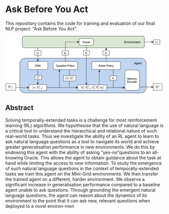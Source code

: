 # Ask Before You Act



This repository contains the code for training and evaluation of our final NLP
project: "Ask Before You Act".

![Model Overview](/figures/model_overview.png)



## Abstract

Solving temporally-extended tasks is a challenge for most reinforcement
learning (RL) algorithms. We hypothesise that the use of natural language
is a critical tool to understand the hierarchical and relational nature of such
real-world tasks. Thus we investigate the ability of an RL agent to learn to ask
natural language questions as a tool to navigate its world and achieve greater
generalisation performance in new environments.  We do this by endowing this
agent with the ability of asking “yes-no”questions to an all-knowing Oracle.
This allows the agent to obtain guidance about the task at hand while limiting
the access to new information.  To study the emergence of such natural language
questions in the context of temporally-extended tasks we train this agent on
the Mini-Grid environments. We then transfer the trained agent on a different,
harder environment.  We observe a significant increase in
generalisation performance compared to a baseline agent unable to ask
questions. Through grounding the emergent natural language questions, the
agent can reason about the dynamics of its environment to the point that it can
ask new, relevant questions when deployed to a novel environ-men





